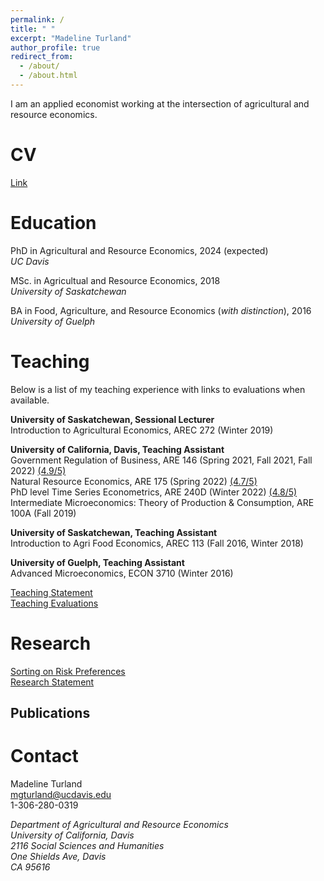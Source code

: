 ```yaml
---
permalink: /
title: " "
excerpt: "Madeline Turland"
author_profile: true
redirect_from: 
  - /about/
  - /about.html
---
```


I am an applied economist working at the intersection of agricultural and resource economics. 


CV
======
[Link](http://mgturland.github.io/files/paper1.pdf)


Education
======
PhD in Agricultural and Resource Economics, 2024 (expected)<br />
*UC Davis*

MSc. in Agricultual and Resource Economics, 2018<br />
*University of Saskatchewan*

BA in Food, Agriculture, and Resource Economics (*with distinction*), 2016<br />
*University of Guelph*

Teaching
======
Below is a list of my teaching experience with links to evaluations when available. 

**University of Saskatchewan, Sessional Lecturer<br />**
Introduction to Agricultural Economics, AREC 272 (Winter 2019)<br />

**University of California, Davis, Teaching Assistant<br />**
Government Regulation of Business, ARE 146 (Spring 2021, Fall 2021, Fall 2022) [(4.9/5)](http://mgturland.github.io/files/ARE146Evals.pdf)<br />
Natural Resource Economics, ARE 175 (Spring 2022) [(4.7/5)](http://mgturland.github.io/files/ARE175Evals.pdf) <br />
PhD level Time Series Econometrics, ARE 240D (Winter 2022) [(4.8/5)](http://mgturland.github.io/files/ARE240CEvals.pdf)<br />
Intermediate Microeconomics: Theory of Production & Consumption, ARE 100A (Fall 2019)  <br />

**University of Saskatchewan, Teaching Assistant<br />**
Introduction to Agri Food Economics, AREC 113 (Fall 2016, Winter 2018)<br />

**University of Guelph, Teaching Assistant<br />**
Advanced Microeconomics, ECON 3710 (Winter 2016)<br />

[Teaching Statement](http://mgturland.github.io/files/paper1.pdf)<br />
[Teaching Evaluations](http://mgturland.github.io/files/paper1.pdf)<br />

Research 
======
[Sorting on Risk Preferences](http://mgturland.github.io/files/paper1.pdf)<br />
[Research Statement](http://mgturland.github.io/files/paper1.pdf)<br />

Publications
------





Contact
======

Madeline Turland<br />
mgturland@ucdavis.edu<br />
1-306-280-0319

  
<address>
Department of Agricultural and Resource Economics<br />
University of California, Davis<br />
2116 Social Sciences and Humanities<br />
One Shields Ave, Davis<br />
CA 95616
 </address>
